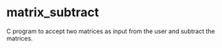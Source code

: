 # matrix_subtract
C program to accept two matrices as input from the user and subtract the matrices.
